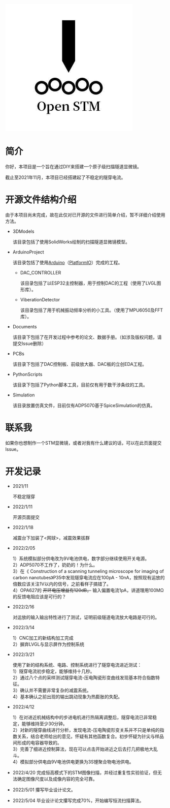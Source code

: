 ![openSTM](openSTM.jpg)

# 简介

你好，本项目是一个旨在通过DIY来搭建一个原子级扫描隧道显微镜。

截止至2021年11月，本项目已经搭建起了不稳定的隧穿电流。

# 开源文件结构介绍

由于本项目尚未完成，故在此仅对已开源的文件进行简单介绍，暂不详细介绍使用方法。

- 3DModels

  该目录包括了使用SolidWorks绘制的扫描隧道显微镜模型。

- ArduinoProject

  该目录包括了使用[Arduino](https://www.arduino.cc/)（[PlatformIO](https://platformio.org/)）完成的工程。

  - DAC_CONTROLLER

    该目录包括了以ESP32主控制器，用于控制DAC的工程（使用了LVGL图形库）。

  - ViberationDetector

    该目录包括了用于机械振动频率分析的小工具。（使用了MPU6050及FFT库）。

- Documents

  该目录下包括了在开发过程中参考的论文、数据手册。（如涉及版权问题，请提交Issue删除）

- PCBs

  该目录下包括了DAC控制板、前级放大器、DAC板的立创EDA工程。

- PythonScripts

  该目录下包括了Python脚本工具，目前仅有用于数干涉条纹的工具。

- Simulation

  该目录放置仿真文件，目前仅有ADP5070基于SpiceSimulation的仿真。

# 联系我

如果你也想制作一个STM显微镜，或者对我有什么建议的话，可以在此页面提交Issue。

# 开发记录

- 2021/11

  不稳定隧穿

- 2022/1/11

  开源页面提交

- 2022/1/18

  减震台下加装了<网球>，减震效果拔群

- 2022/2/05

  1）系统模拟部分供电改为9V电池供电，数字部分继续使用开关电源。  
  2）ADP5070不工作了，奶奶的！为什么。  
  3）在《 Construction of a scanning tunneling microscope for imaging of carbon nanotubes》P35中发现隧穿电流应在100pA - 10nA，按照现有运放的倍数应该关注1V以内的信号，之前看样子搞错了。  
  4）OPA627的 ~~开环电压增益有120dB，~~ 输入偏置电流1pA，讲道理用100MΩ的反馈电阻应该是可行的？  

- 2022/2/16  

  对运放的输入输出特性进行了测试，证明前级隧道电流放大电路是可行的。
    
- 2022/3/14  

  1）CNC加工的新结构加工完成  
  2）摒弃LVGL与显示屏作为控制系统  

- 2022/3/21  
  
  使用了新的结构系统、电路、控制系统进行了隧穿电流进近测试：  
  1）隧穿电流初步稳定，能够维持十几秒。  
  2）通过八个点的采样测试隧穿电流-压电陶瓷形变曲线发现基本符合指数特征。  
  3）确认并不需要非常复杂的减震系统。  
  4）基本确认之前出现的输出跳动现象为热膨胀的失配。

- 2022/4/12  

  1）在对进近机械结构中的步进电机进行热隔离调整后，隧穿电流已非常稳定，能够维持至少30分钟。  
  2）对新的隧穿曲线进行分析，发现电流-压电陶瓷形变关系并不只是单纯的指数关系，结合老师给出的意见，怀疑有其他函数复合。初步怀疑为针尖与样品间形成的电容器导致的。  
  3）完善了细进近控制算法，现在可以点击开始进近之后去打几把极地大乱斗。  
  4）模拟部分供电由9V电池供电更换为3S锂聚合物电池供电。
  
- 2022/4/20
  完成恒高模式下的STM图像扫描，并经过重复性实验验证，但无法确定图像尺度以及成像内容的完全可靠。

- 2022/5/01
  攥写毕业设计论文。

- 2022/5/04
  毕业设计论文攥写完成70%，开始编写恒流扫描算法。
  
  